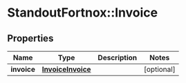 # StandoutFortnox::Invoice

## Properties
Name | Type | Description | Notes
------------ | ------------- | ------------- | -------------
**invoice** | [**InvoiceInvoice**](InvoiceInvoice.md) |  | [optional] 

